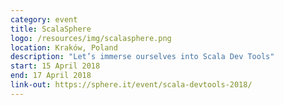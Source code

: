 ```yaml
---
category: event
title: ScalaSphere
logo: /resources/img/scalasphere.png
location: Kraków, Poland
description: "Let’s immerse ourselves into Scala Dev Tools"
start: 15 April 2018
end: 17 April 2018
link-out: https://sphere.it/event/scala-devtools-2018/
---
```

